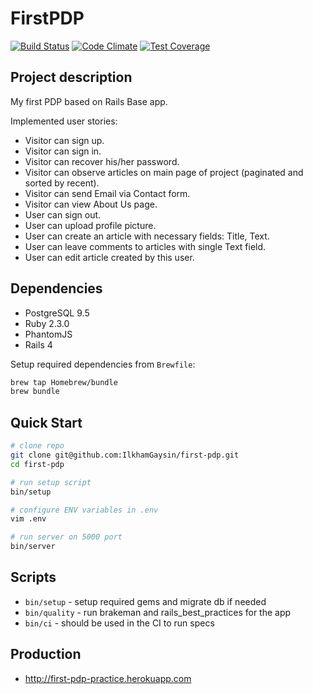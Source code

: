 # FirstPDP
[![Build Status](https://semaphoreci.com/api/v1/ilkham-gaysin/first-pdp/branches/master/shields_badge.svg)](https://semaphoreci.com/ilkham-gaysin/first-pdp)
[![Code Climate](https://codeclimate.com/github/IlkhamGaysin/first-pdp/badges/gpa.svg)](https://codeclimate.com/github/IlkhamGaysin/first-pdp)
[![Test Coverage](https://codeclimate.com/github/IlkhamGaysin/first-pdp/badges/coverage.svg)](https://codeclimate.com/github/IlkhamGaysin/first-pdp/coverage)

## Project description

My first PDP based on Rails Base app.

Implemented user stories:

* Visitor can sign up.
* Visitor can sign in.
* Visitor can recover his/her password.
* Visitor can observe articles on main page of project (paginated and sorted by recent).
* Visitor can send Email via Contact form.
* Visitor can view About Us page.
* User can sign out.
* User can upload profile picture.
* User can create an article with necessary fields: Title, Text.
* User can leave comments to articles with single Text field.
* User can edit article created by this user.

## Dependencies

* PostgreSQL 9.5
* Ruby 2.3.0
* PhantomJS
* Rails 4

Setup required dependencies from `Brewfile`:
```bash
brew tap Homebrew/bundle
brew bundle
```

## Quick Start

```bash
# clone repo
git clone git@github.com:IlkhamGaysin/first-pdp.git
cd first-pdp

# run setup script
bin/setup

# configure ENV variables in .env
vim .env

# run server on 5000 port
bin/server
```

## Scripts

* `bin/setup` - setup required gems and migrate db if needed
* `bin/quality` - run brakeman and rails_best_practices for the app
* `bin/ci` - should be used in the CI to run specs

## Production

* http://first-pdp-practice.herokuapp.com
